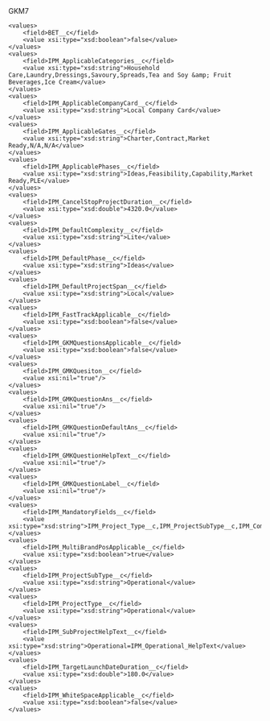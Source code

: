 <?xml version="1.0" encoding="UTF-8"?>
<CustomMetadata xmlns="http://soap.sforce.com/2006/04/metadata" xmlns:xsi="http://www.w3.org/2001/XMLSchema-instance" xmlns:xsd="http://www.w3.org/2001/XMLSchema">
    <label>GKM7</label>
     
    <values>
        <field>BET__c</field>
        <value xsi:type="xsd:boolean">false</value>
    </values>
    <values>
        <field>IPM_ApplicableCategories__c</field>
        <value xsi:type="xsd:string">Household Care,Laundry,Dressings,Savoury,Spreads,Tea and Soy &amp; Fruit Beverages,Ice Cream</value>
    </values>
    <values>
        <field>IPM_ApplicableCompanyCard__c</field>
        <value xsi:type="xsd:string">Local Company Card</value>
    </values>
    <values>
        <field>IPM_ApplicableGates__c</field>
        <value xsi:type="xsd:string">Charter,Contract,Market Ready,N/A,N/A</value>
    </values>
    <values>
        <field>IPM_ApplicablePhases__c</field>
        <value xsi:type="xsd:string">Ideas,Feasibility,Capability,Market Ready,PLE</value>
    </values>
    <values>
        <field>IPM_CancelStopProjectDuration__c</field>
        <value xsi:type="xsd:double">4320.0</value>
    </values>
    <values>
        <field>IPM_DefaultComplexity__c</field>
        <value xsi:type="xsd:string">Lite</value>
    </values>
    <values>
        <field>IPM_DefaultPhase__c</field>
        <value xsi:type="xsd:string">Ideas</value>
    </values>
    <values>
        <field>IPM_DefaultProjectSpan__c</field>
        <value xsi:type="xsd:string">Local</value>
    </values>
    <values>
        <field>IPM_FastTrackApplicable__c</field>
        <value xsi:type="xsd:boolean">false</value>
    </values>
    <values>
        <field>IPM_GKMQuestionsApplicable__c</field>
        <value xsi:type="xsd:boolean">false</value>
    </values>
    <values>
        <field>IPM_GMKQuesiton__c</field>
        <value xsi:nil="true"/>
    </values>
    <values>
        <field>IPM_GMKQuestionAns__c</field>
        <value xsi:nil="true"/>
    </values>
    <values>
        <field>IPM_GMKQuestionDefaultAns__c</field>
        <value xsi:nil="true"/>
    </values>
    <values>
        <field>IPM_GMKQuestionHelpText__c</field>
        <value xsi:nil="true"/>
    </values>
    <values>
        <field>IPM_GMKQuestionLabel__c</field>
        <value xsi:nil="true"/>
    </values>
    <values>
        <field>IPM_MandatoryFields__c</field>
        <value xsi:type="xsd:string">IPM_Project_Type__c,IPM_ProjectSubType__c,IPM_Company_Card__c,IPM_Brand_Positioning__c,IPM_Project_Name__c,IPM_Category_Text__c,IPM_Target_Launch_Dates__c</value>
    </values>
    <values>
        <field>IPM_MultiBrandPosApplicable__c</field>
        <value xsi:type="xsd:boolean">true</value>
    </values>
    <values>
        <field>IPM_ProjectSubType__c</field>
        <value xsi:type="xsd:string">Operational</value>
    </values>
    <values>
        <field>IPM_ProjectType__c</field>
        <value xsi:type="xsd:string">Operational</value>
    </values>
    <values>
        <field>IPM_SubProjectHelpText__c</field>
        <value xsi:type="xsd:string">Operational=IPM_Operational_HelpText</value>
    </values>
    <values>
        <field>IPM_TargetLaunchDateDuration__c</field>
        <value xsi:type="xsd:double">180.0</value>
    </values>
    <values>
        <field>IPM_WhiteSpaceApplicable__c</field>
        <value xsi:type="xsd:boolean">false</value>
    </values>
</CustomMetadata>
